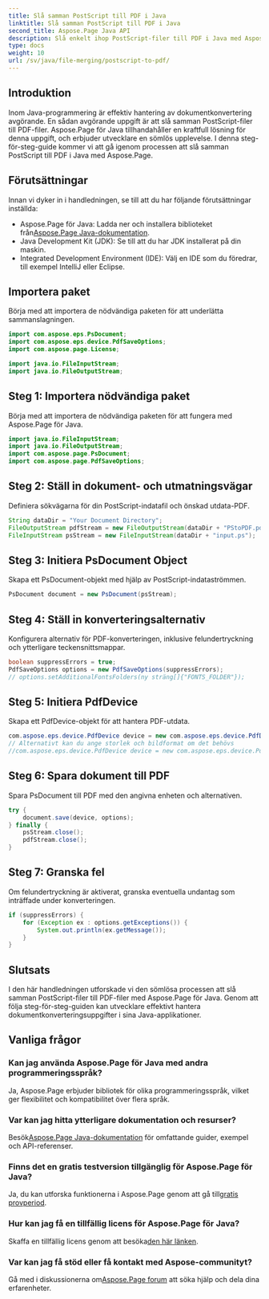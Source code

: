 ```yaml
---
title: Slå samman PostScript till PDF i Java
linktitle: Slå samman PostScript till PDF i Java
second_title: Aspose.Page Java API
description: Slå enkelt ihop PostScript-filer till PDF i Java med Aspose.Page. Omfattande handledning, vanliga frågor och resurser för sömlös dokumentkonvertering.
type: docs
weight: 10
url: /sv/java/file-merging/postscript-to-pdf/
---
```

## Introduktion
Inom Java-programmering är effektiv hantering av dokumentkonvertering avgörande. En sådan avgörande uppgift är att slå samman PostScript-filer till PDF-filer. Aspose.Page för Java tillhandahåller en kraftfull lösning för denna uppgift, och erbjuder utvecklare en sömlös upplevelse. I denna steg-för-steg-guide kommer vi att gå igenom processen att slå samman PostScript till PDF i Java med Aspose.Page.
## Förutsättningar
Innan vi dyker in i handledningen, se till att du har följande förutsättningar inställda:
-  Aspose.Page för Java: Ladda ner och installera biblioteket från[Aspose.Page Java-dokumentation](https://reference.aspose.com/page/java/).
- Java Development Kit (JDK): Se till att du har JDK installerat på din maskin.
- Integrated Development Environment (IDE): Välj en IDE som du föredrar, till exempel IntelliJ eller Eclipse.
## Importera paket
Börja med att importera de nödvändiga paketen för att underlätta sammanslagningen.
```java
import com.aspose.eps.PsDocument;
import com.aspose.eps.device.PdfSaveOptions;
import com.aspose.page.License;

import java.io.FileInputStream;
import java.io.FileOutputStream;
```
## Steg 1: Importera nödvändiga paket
Börja med att importera de nödvändiga paketen för att fungera med Aspose.Page för Java.
```java
import java.io.FileInputStream;
import java.io.FileOutputStream;
import com.aspose.page.PsDocument;
import com.aspose.page.PdfSaveOptions;
```
## Steg 2: Ställ in dokument- och utmatningsvägar
Definiera sökvägarna för din PostScript-indatafil och önskad utdata-PDF.
```java
String dataDir = "Your Document Directory";
FileOutputStream pdfStream = new FileOutputStream(dataDir + "PStoPDF.pdf");
FileInputStream psStream = new FileInputStream(dataDir + "input.ps");
```
## Steg 3: Initiera PsDocument Object
Skapa ett PsDocument-objekt med hjälp av PostScript-indataströmmen.
```java
PsDocument document = new PsDocument(psStream);
```
## Steg 4: Ställ in konverteringsalternativ
Konfigurera alternativ för PDF-konverteringen, inklusive felundertryckning och ytterligare teckensnittsmappar.
```java
boolean suppressErrors = true;
PdfSaveOptions options = new PdfSaveOptions(suppressErrors);
// options.setAdditionalFontsFolders(ny sträng[]{"FONTS_FOLDER"});
```
## Steg 5: Initiera PdfDevice
Skapa ett PdfDevice-objekt för att hantera PDF-utdata.
```java
com.aspose.eps.device.PdfDevice device = new com.aspose.eps.device.PdfDevice(pdfStream);
// Alternativt kan du ange storlek och bildformat om det behövs
//com.aspose.eps.device.PdfDevice device = new com.aspose.eps.device.PdfDevice(pdfStream, new Dimension(595, 842));
```
## Steg 6: Spara dokument till PDF
Spara PsDocument till PDF med den angivna enheten och alternativen.
```java
try {
    document.save(device, options);
} finally {
    psStream.close();
    pdfStream.close();
}
```
## Steg 7: Granska fel
Om felundertryckning är aktiverat, granska eventuella undantag som inträffade under konverteringen.
```java
if (suppressErrors) {
    for (Exception ex : options.getExceptions()) {
        System.out.println(ex.getMessage());
    }
}
```
## Slutsats
I den här handledningen utforskade vi den sömlösa processen att slå samman PostScript-filer till PDF-filer med Aspose.Page för Java. Genom att följa steg-för-steg-guiden kan utvecklare effektivt hantera dokumentkonverteringsuppgifter i sina Java-applikationer.
## Vanliga frågor
### Kan jag använda Aspose.Page för Java med andra programmeringsspråk?
Ja, Aspose.Page erbjuder bibliotek för olika programmeringsspråk, vilket ger flexibilitet och kompatibilitet över flera språk.
### Var kan jag hitta ytterligare dokumentation och resurser?
 Besök[Aspose.Page Java-dokumentation](https://reference.aspose.com/page/java/) för omfattande guider, exempel och API-referenser.
### Finns det en gratis testversion tillgänglig för Aspose.Page för Java?
 Ja, du kan utforska funktionerna i Aspose.Page genom att gå till[gratis provperiod](https://releases.aspose.com/).
### Hur kan jag få en tillfällig licens för Aspose.Page för Java?
 Skaffa en tillfällig licens genom att besöka[den här länken](https://purchase.aspose.com/temporary-license/).
### Var kan jag få stöd eller få kontakt med Aspose-communityt?
 Gå med i diskussionerna om[Aspose.Page forum](https://forum.aspose.com/c/page/39) att söka hjälp och dela dina erfarenheter.